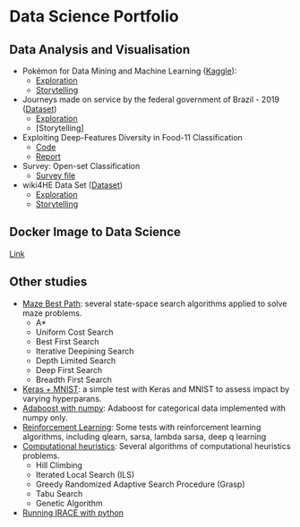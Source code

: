 # Data Science Portfolio

## Data Analysis and Visualisation
* Pokémon for Data Mining and Machine Learning ([Kaggle](https://www.kaggle.com/alopez247/pokemon)): 
    * [Exploration](https://github.com/SergioSJS/data_science_portfolio/blob/master/pokemon-data-analysing/poke_exploration.ipynb)
    * [Storytelling](https://github.com/SergioSJS/data_science_portfolio/blob/master/pokemon-data-analysing/poke_storytelling.ipynb)
* Journeys made on service by the federal government of Brazil - 2019 ([Dataset](http://www.portaltransparencia.gov.br/download-de-dados/viagens))
    * [Exploration](https://github.com/SergioSJS/data_science_portfolio/blob/master/gov-fed-viagens-servico/gov_br_travel_exploration.ipynb)
    * [Storytelling]
* Exploiting Deep-Features Diversity in Food-11 Classification
    * [Code](https://github.com/SergioSJS/Food11_Tech_Report)
    * [Report](https://github.com/SergioSJS/Food11_Tech_Report/blob/master/Technical_Report__Exploiting_Deep_Features_Diversity_in_Food_11_Classification.pdf)
* Survey: Open-set Classification
    * [Survey file](https://github.com/SergioSJS/survey-open-set-classification/blob/master/Survey__Open_set_Classification.pdf)
* wiki4HE Data Set ([Dataset](http://archive.ics.uci.edu/ml/datasets/wiki4HE))
    * [Exploration](https://github.com/SergioSJS/data_science_portfolio/blob/master/wiki4HE-analysis/wiki4HE-exploration.ipynb)
    * [Storytelling](https://github.com/SergioSJS/data_science_portfolio/blob/master/wiki4HE-analysis/wiki4HE-storyteling.pdf)

## Docker Image to Data Science
[Link](https://github.com/SergioSJS/data_science_portfolio/tree/master/docker)

## Other studies

* [Maze Best Path](https://github.com/SergioSJS/maze-best-path): several state-space search algorithms applied to solve maze problems.    
    * A*
    * Uniform Cost Search
    * Best First Search
    * Iterative Deepining Search
    * Depth Limited Search
    * Deep First Search
    * Breadth First Search
* [Keras + MNIST](https://github.com/SergioSJS/keras-nn-mnist): a simple test with Keras and MNIST to assess impact by varying hyperparans.
* [Adaboost with numpy](https://github.com/SergioSJS/adaboost-python): Adaboost for categorical data implemented with numpy only.
* [Reinforcement Learning](https://github.com/SergioSJS/reinforcement-learning): Some tests with reinforcement learning algorithms, including qlearn, sarsa, lambda sarsa, deep q learning
* [Computational heuristics](https://github.com/SergioSJS/heuristics): Several algorithms of computational heuristics problems.
    * Hill Climbing
    * Iterated Local Search (ILS)
    * Greedy Randomized Adaptive Search Procedure (Grasp)
    * Tabu Search
    * Genetic Algorithm
* [Running IRACE with python](https://github.com/SergioSJS/python-irace)

